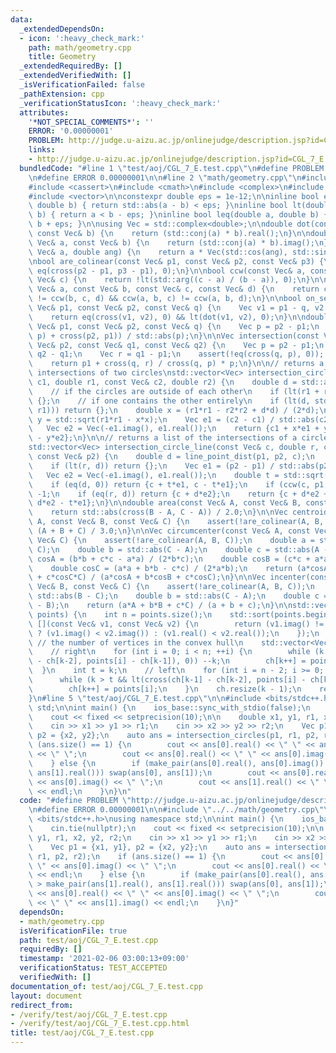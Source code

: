 ```yaml
---
data:
  _extendedDependsOn:
  - icon: ':heavy_check_mark:'
    path: math/geometry.cpp
    title: Geometry
  _extendedRequiredBy: []
  _extendedVerifiedWith: []
  _isVerificationFailed: false
  _pathExtension: cpp
  _verificationStatusIcon: ':heavy_check_mark:'
  attributes:
    '*NOT_SPECIAL_COMMENTS*': ''
    ERROR: '0.00000001'
    PROBLEM: http://judge.u-aizu.ac.jp/onlinejudge/description.jsp?id=CGL_7_E
    links:
    - http://judge.u-aizu.ac.jp/onlinejudge/description.jsp?id=CGL_7_E
  bundledCode: "#line 1 \"test/aoj/CGL_7_E.test.cpp\"\n#define PROBLEM \"http://judge.u-aizu.ac.jp/onlinejudge/description.jsp?id=CGL_7_E\"\
    \n#define ERROR 0.00000001\n\n#line 2 \"math/geometry.cpp\"\n#include <algorithm>\n\
    #include <cassert>\n#include <cmath>\n#include <complex>\n#include <iostream>\n\
    #include <vector>\n\nconstexpr double eps = 1e-12;\n\ninline bool eq(double a,\
    \ double b) { return std::abs(a - b) < eps; }\ninline bool lt(double a, double\
    \ b) { return a < b - eps; }\ninline bool leq(double a, double b) { return a <\
    \ b + eps; }\n\nusing Vec = std::complex<double>;\n\ndouble dot(const Vec& a,\
    \ const Vec& b) {\n    return (std::conj(a) * b).real();\n}\n\ndouble cross(const\
    \ Vec& a, const Vec& b) {\n    return (std::conj(a) * b).imag();\n}\n\nVec rot(const\
    \ Vec& a, double ang) {\n    return a * Vec(std::cos(ang), std::sin(ang));\n}\n\
    \nbool are_colinear(const Vec& p1, const Vec& p2, const Vec& p3) {\n    return\
    \ eq(cross(p2 - p1, p3 - p1), 0);\n}\n\nbool ccw(const Vec& a, const Vec& b, const\
    \ Vec& c) {\n    return !lt(std::arg((c - a) / (b - a)), 0);\n}\n\nbool intersect(const\
    \ Vec& a, const Vec& b, const Vec& c, const Vec& d) {\n    return ccw(a, c, d)\
    \ != ccw(b, c, d) && ccw(a, b, c) != ccw(a, b, d);\n}\n\nbool on_segment(const\
    \ Vec& p1, const Vec& p2, const Vec& q) {\n    Vec v1 = p1 - q, v2 = p2 - q;\n\
    \    return eq(cross(v1, v2), 0) && lt(dot(v1, v2), 0);\n}\n\ndouble line_point_dist(const\
    \ Vec& p1, const Vec& p2, const Vec& q) {\n    Vec p = p2 - p1;\n    return std::abs(cross(q,\
    \ p) + cross(p2, p1)) / std::abs(p);\n}\n\nVec intersection(const Vec& p1, const\
    \ Vec& p2, const Vec& q1, const Vec& q2) {\n    Vec p = p2 - p1;\n    Vec q =\
    \ q2 - q1;\n    Vec r = q1 - p1;\n    assert(!eq(cross(q, p), 0)); // not parallel\n\
    \    return p1 + cross(q, r) / cross(q, p) * p;\n}\n\n// returns a list of the\
    \ intersections of two circles\nstd::vector<Vec> intersection_circles(const Vec&\
    \ c1, double r1, const Vec& c2, double r2) {\n    double d = std::abs(c1 - c2);\n\
    \    // if the circles are outside of each other\n    if (lt(r1 + r2, d)) return\
    \ {};\n    // if one contains the other entirely\n    if (lt(d, std::abs(r2 -\
    \ r1))) return {};\n    double x = (r1*r1 - r2*r2 + d*d) / (2*d);\n    double\
    \ y = std::sqrt(r1*r1 - x*x);\n    Vec e1 = (c2 - c1) / std::abs(c2 - c1);\n \
    \   Vec e2 = Vec(-e1.imag(), e1.real());\n    return {c1 + x*e1 + y*e2, c1 + x*e1\
    \ - y*e2};\n}\n\n// returns a list of the intersections of a circle and a line\n\
    std::vector<Vec> intersection_circle_line(const Vec& c, double r, const Vec& p1,\
    \ const Vec& p2) {\n    double d = line_point_dist(p1, p2, c);\n    // no intersection\n\
    \    if (lt(r, d)) return {};\n    Vec e1 = (p2 - p1) / std::abs(p2 - p1);\n \
    \   Vec e2 = Vec(-e1.imag(), e1.real());\n    double t = std::sqrt(r*r - d*d);\n\
    \    if (eq(d, 0)) return {c + t*e1, c - t*e1};\n    if (ccw(c, p1, p2)) e2 *=\
    \ -1;\n    if (eq(r, d)) return {c + d*e2};\n    return {c + d*e2 + t*e1, c +\
    \ d*e2 - t*e1};\n}\n\ndouble area(const Vec& A, const Vec& B, const Vec& C) {\n\
    \    return std::abs(cross(B - A, C - A)) / 2.0;\n}\n\nVec centroid(const Vec&\
    \ A, const Vec& B, const Vec& C) {\n    assert(!are_colinear(A, B, C));\n    return\
    \ (A + B + C) / 3.0;\n}\n\nVec circumcenter(const Vec& A, const Vec& B, const\
    \ Vec& C) {\n    assert(!are_colinear(A, B, C));\n    double a = std::abs(B -\
    \ C);\n    double b = std::abs(C - A);\n    double c = std::abs(A - B);\n    double\
    \ cosA = (b*b + c*c - a*a) / (2*b*c);\n    double cosB = (c*c + a*a - b*b) / (2*c*a);\n\
    \    double cosC = (a*a + b*b - c*c) / (2*a*b);\n    return (a*cosA*A + b*cosB*B\
    \ + c*cosC*C) / (a*cosA + b*cosB + c*cosC);\n}\n\nVec incenter(const Vec& A, const\
    \ Vec& B, const Vec& C) {\n    assert(!are_colinear(A, B, C));\n    double a =\
    \ std::abs(B - C);\n    double b = std::abs(C - A);\n    double c = std::abs(A\
    \ - B);\n    return (a*A + b*B + c*C) / (a + b + c);\n}\n\nstd::vector<Vec> convex_hull(std::vector<Vec>&\
    \ points) {\n    int n = points.size();\n    std::sort(points.begin(), points.end(),\
    \ [](const Vec& v1, const Vec& v2) {\n        return (v1.imag() != v2.imag())\
    \ ? (v1.imag() < v2.imag()) : (v1.real() < v2.real());\n    });\n    int k = 0;\
    \ // the number of vertices in the convex hull\n    std::vector<Vec> ch(2 * n);\n\
    \    // right\n    for (int i = 0; i < n; ++i) {\n        while (k > 1 && lt(cross(ch[k-1]\
    \ - ch[k-2], points[i] - ch[k-1]), 0)) --k;\n        ch[k++] = points[i];\n  \
    \  }\n    int t = k;\n    // left\n    for (int i = n - 2; i >= 0; --i) {\n  \
    \      while (k > t && lt(cross(ch[k-1] - ch[k-2], points[i] - ch[k-1]), 0)) --k;\n\
    \        ch[k++] = points[i];\n    }\n    ch.resize(k - 1);\n    return ch;\n\
    }\n#line 5 \"test/aoj/CGL_7_E.test.cpp\"\n\n#include <bits/stdc++.h>\nusing namespace\
    \ std;\n\nint main() {\n    ios_base::sync_with_stdio(false);\n    cin.tie(nullptr);\n\
    \    cout << fixed << setprecision(10);\n\n    double x1, y1, r1, x2, y2, r2;\n\
    \    cin >> x1 >> y1 >> r1;\n    cin >> x2 >> y2 >> r2;\n    Vec p1 = {x1, y1},\
    \ p2 = {x2, y2};\n    auto ans = intersection_circles(p1, r1, p2, r2);\n    if\
    \ (ans.size() == 1) {\n        cout << ans[0].real() << \" \" << ans[0].imag()\
    \ << \" \";\n        cout << ans[0].real() << \" \" << ans[0].imag() << endl;\n\
    \    } else {\n        if (make_pair(ans[0].real(), ans[0].imag()) > make_pair(ans[1].real(),\
    \ ans[1].real())) swap(ans[0], ans[1]);\n        cout << ans[0].real() << \" \"\
    \ << ans[0].imag() << \" \";\n        cout << ans[1].real() << \" \" << ans[1].imag()\
    \ << endl;\n    }\n}\n"
  code: "#define PROBLEM \"http://judge.u-aizu.ac.jp/onlinejudge/description.jsp?id=CGL_7_E\"\
    \n#define ERROR 0.00000001\n\n#include \"../../math/geometry.cpp\"\n\n#include\
    \ <bits/stdc++.h>\nusing namespace std;\n\nint main() {\n    ios_base::sync_with_stdio(false);\n\
    \    cin.tie(nullptr);\n    cout << fixed << setprecision(10);\n\n    double x1,\
    \ y1, r1, x2, y2, r2;\n    cin >> x1 >> y1 >> r1;\n    cin >> x2 >> y2 >> r2;\n\
    \    Vec p1 = {x1, y1}, p2 = {x2, y2};\n    auto ans = intersection_circles(p1,\
    \ r1, p2, r2);\n    if (ans.size() == 1) {\n        cout << ans[0].real() << \"\
    \ \" << ans[0].imag() << \" \";\n        cout << ans[0].real() << \" \" << ans[0].imag()\
    \ << endl;\n    } else {\n        if (make_pair(ans[0].real(), ans[0].imag())\
    \ > make_pair(ans[1].real(), ans[1].real())) swap(ans[0], ans[1]);\n        cout\
    \ << ans[0].real() << \" \" << ans[0].imag() << \" \";\n        cout << ans[1].real()\
    \ << \" \" << ans[1].imag() << endl;\n    }\n}"
  dependsOn:
  - math/geometry.cpp
  isVerificationFile: true
  path: test/aoj/CGL_7_E.test.cpp
  requiredBy: []
  timestamp: '2021-02-06 03:00:13+09:00'
  verificationStatus: TEST_ACCEPTED
  verifiedWith: []
documentation_of: test/aoj/CGL_7_E.test.cpp
layout: document
redirect_from:
- /verify/test/aoj/CGL_7_E.test.cpp
- /verify/test/aoj/CGL_7_E.test.cpp.html
title: test/aoj/CGL_7_E.test.cpp
---
```

